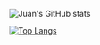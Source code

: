 ![Juan's GitHub stats](https://github-readme-stats.vercel.app/api?username=yepesJuan&show_icons=true&theme=highcontrast)

[![Top Langs](https://github-readme-stats.vercel.app/api/top-langs/?username=yepesJuan&layout=compact)](https://github.com/anuraghazra/github-readme-stats)

<!--
**yepesJuan/yepesJuan** is a ✨ _special_ ✨ repository because its `README.md` (this file) appears on your GitHub profile.

Here are some ideas to get you started:

- 🔭 I’m currently working on ...
- 🌱 I’m currently learning ...
- 👯 I’m looking to collaborate on ...
- 🤔 I’m looking for help with ...
- 💬 Ask me about ...
- 📫 How to reach me: ...
- 😄 Pronouns: ...
- ⚡ Fun fact: ...
-->
